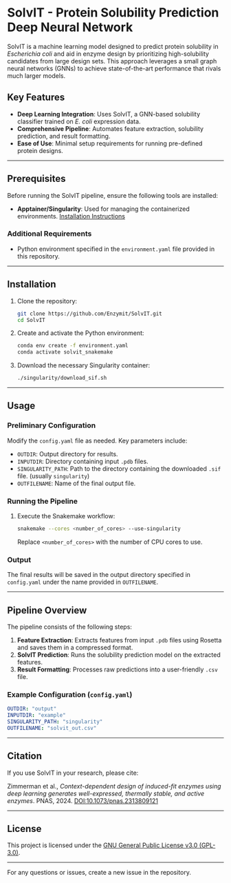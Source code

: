 # SolvIT - Protein Solubility Prediction Deep Neural Network

SolvIT is a machine learning model designed to predict protein solubility in _Escherichia coli_ and aid in enzyme design by prioritizing high-solubility candidates from large design sets. This approach leverages a small graph neural networks (GNNs) to achieve state-of-the-art performance that rivals much larger models.

## Key Features

- **Deep Learning Integration**: Uses SolvIT, a GNN-based solubility classifier trained on _E. coli_ expression data.
- **Comprehensive Pipeline**: Automates feature extraction, solubility prediction, and result formatting.
- **Ease of Use**: Minimal setup requirements for running pre-defined protein designs.

---

## Prerequisites

Before running the SolvIT pipeline, ensure the following tools are installed:

- **Apptainer/Singularity**: Used for managing the containerized environments. [Installation Instructions](https://apptainer.org/docs/admin/main/installation.html)

### Additional Requirements
- Python environment specified in the `environment.yaml` file provided in this repository.

---

## Installation

1. Clone the repository:
   ```bash
   git clone https://github.com/Enzymit/SolvIT.git
   cd SolvIT
   ```

2. Create and activate the Python environment:
   ```bash
   conda env create -f environment.yaml
   conda activate solvit_snakemake
   ```

3. Download the necessary Singularity container:
   ```bash
   ./singularity/download_sif.sh
   ```

---

## Usage


### Preliminary Configuration

Modify the `config.yaml` file as needed. Key parameters include:
- `OUTDIR`: Output directory for results.
- `INPUTDIR`: Directory containing input `.pdb` files.
- `SINGULARITY_PATH`: Path to the directory containing the downloaded `.sif` file. (usually `singularity`)
- `OUTFILENAME`: Name of the final output file.

### Running the Pipeline

1. Execute the Snakemake workflow:
   ```bash
   snakemake --cores <number_of_cores> --use-singularity
   ```
   Replace `<number_of_cores>` with the number of CPU cores to use.

### Output

The final results will be saved in the output directory specified in `config.yaml` under the name provided in `OUTFILENAME`.

---

## Pipeline Overview

The pipeline consists of the following steps:

1. **Feature Extraction**: Extracts features from input `.pdb` files using Rosetta and saves them in a compressed format.
2. **SolvIT Prediction**: Runs the solubility prediction model on the extracted features.
3. **Result Formatting**: Processes raw predictions into a user-friendly `.csv` file.

### Example Configuration (`config.yaml`)

```yaml
OUTDIR: "output"
INPUTDIR: "example"
SINGULARITY_PATH: "singularity"
OUTFILENAME: "solvit_out.csv"
```

---

## Citation

If you use SolvIT in your research, please cite:

Zimmerman et al., _Context-dependent design of induced-fit enzymes using deep learning generates well-expressed, thermally stable, and active enzymes_. PNAS, 2024. [DOI:10.1073/pnas.2313809121](https://doi.org/10.1073/pnas.2313809121)

---

## License

This project is licensed under the [GNU General Public License v3.0 (GPL-3.0)](https://www.gnu.org/licenses/gpl-3.0.en.html).

---

For any questions or issues, create a new issue in the repository.

